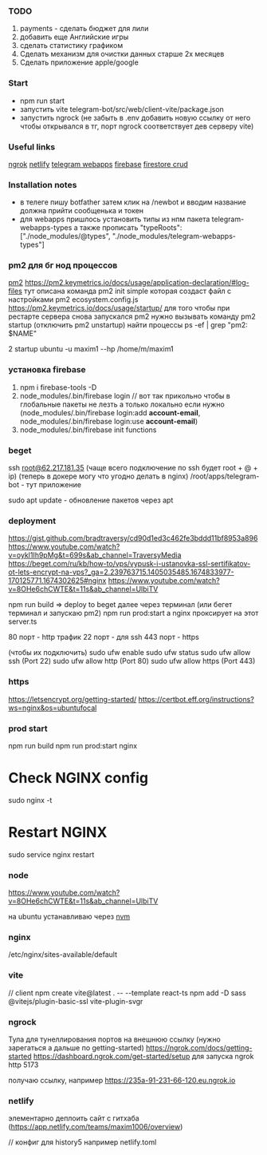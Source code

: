 ### TODO
1) payments - сделать бюджет для лили
2) добавить еще  Английские игры
3) сделать статистику графиком
4) Сделать механизм для очистки данных старше 2х месяцев
5) Сделать приложение apple/google

### Start
- npm run start
- запустить vite telegram-bot/src/web/client-vite/package.json
- запустить ngrock (не забыть в .env добавить новую ссылку от него чтобы открывался в тг, порт ngrock соответствует дев серверу vite)

### Useful links
[ngrok](https://ngrok.com/docs/getting-started)
[netlify](https://app.netlify.com/)
[telegram webapps](https://core.telegram.org/bots/webapps#implementing-web-apps)
[firebase](https://console.firebase.google.com/)
[firestore crud](https://cloud.google.com/nodejs/docs/reference/firestore/latest)


### Installation notes
- в телеге пишу botfather затем клик на /newbot и вводим название должна прийти сообщенька и токен
- для webapps пришлось установить типы из нпм пакета telegram-webapps-types а также прописать "typeRoots": ["./node_modules/@types", "./node_modules/telegram-webapps-types"]

### pm2 для бг нод процессов
[pm2](https://www.npmjs.com/package/pm2)
https://pm2.keymetrics.io/docs/usage/application-declaration/#log-files
тут описана команда  pm2 init simple которая создаст файл с настройками pm2 ecosystem.config.js
https://pm2.keymetrics.io/docs/usage/startup/
для того чтобы при рестарте сервера снова запускался pm2 нужно вызывать команду 
pm2 startup (отключить pm2 unstartup)
найти процессы
ps -ef | grep "pm2: $NAME"

2 startup ubuntu -u maxim1 --hp /home/m/maxim1

### установка firebase
1) npm i firebase-tools -D
2) node_modules/.bin/firebase login // вот так прикольно чтобы в глобальные пакеты не лезть а только локально
если нужно (node_modules/.bin/firebase login:add __account-email__, node_modules/.bin/firebase login:use  __account-email__)
3) node_modules/.bin/firebase init functions

### beget
ssh root@62.217.181.35 (чаще всего подключение по ssh будет root + @ + ip)
(теперь в докере могу что угодно делать в nginx)
/root/apps/telegram-bot - тут приложение

sudo apt update - обновление пакетов через apt

### deployment
https://gist.github.com/bradtraversy/cd90d1ed3c462fe3bddd11bf8953a896
https://www.youtube.com/watch?v=oykl1Ih9pMg&t=699s&ab_channel=TraversyMedia
https://beget.com/ru/kb/how-to/vps/vypusk-i-ustanovka-ssl-sertifikatov-ot-lets-encrypt-na-vps?_ga=2.239763715.1405035485.1674833977-170125771.1674302625#nginx
https://www.youtube.com/watch?v=8OHe6chCWTE&t=11s&ab_channel=UlbiTV

npm run build => deploy to beget
далее через терминал (или бегет терминал и запускаю pm2)
npm run prod:start
а nginx проксирует на этот server.ts 

80 порт - http трафик
22 порт - для ssh
443 порт - https

(чтобы их подключить)
sudo ufw enable
sudo ufw status
sudo ufw allow ssh (Port 22)
sudo ufw allow http (Port 80)
sudo ufw allow https (Port 443)

### https
https://letsencrypt.org/getting-started/
https://certbot.eff.org/instructions?ws=nginx&os=ubuntufocal

### prod start
npm run build
npm run prod:start
nginx

# Check NGINX config
sudo nginx -t

# Restart NGINX
sudo service nginx restart

### node
https://www.youtube.com/watch?v=8OHe6chCWTE&t=11s&ab_channel=UlbiTV

на ubuntu устанавливаю через [nvm](https://github.com/nvm-sh/nvm?tab=readme-ov-file#installing-and-updating)

### nginx 
/etc/nginx/sites-available/default

### vite
// client
npm create vite@latest . -- --template react-ts
npm add -D sass @vitejs/plugin-basic-ssl vite-plugin-svgr     

### ngrock
Тула для тунеллирования портов на внешнюю ссылку (нужно зарегаться а дальше по getting-started)
https://ngrok.com/docs/getting-started
https://dashboard.ngrok.com/get-started/setup
для запуска
ngrok http 5173

получаю ссылку, например https://235a-91-231-66-120.eu.ngrok.io

### netlify
элементарно деплоить сайт с гитхаба (https://app.netlify.com/teams/maxim1006/overview)

// конфиг для history5 например
netlify.toml

